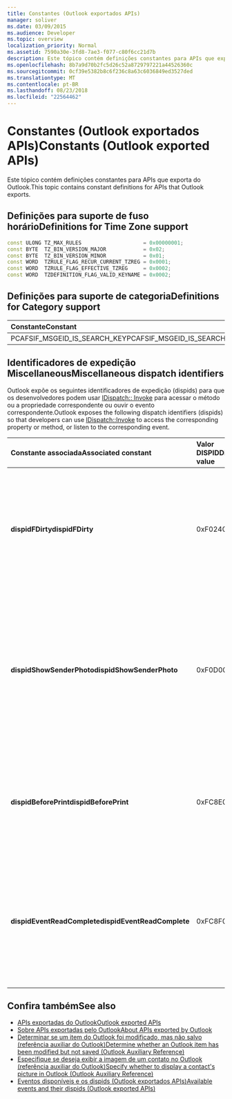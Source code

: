```yaml
---
title: Constantes (Outlook exportados APIs)
manager: soliver
ms.date: 03/09/2015
ms.audience: Developer
ms.topic: overview
localization_priority: Normal
ms.assetid: 7590a30e-3fd8-7ae3-f077-c80f6cc21d7b
description: Este tópico contém definições constantes para APIs que exporta do Outlook.
ms.openlocfilehash: 8b7a9d70b2fc5d26c52a8729797221a44526360c
ms.sourcegitcommit: 0cf39e5382b8c6f236c8a63c6036849ed3527ded
ms.translationtype: MT
ms.contentlocale: pt-BR
ms.lasthandoff: 08/23/2018
ms.locfileid: "22564462"
---
```

# <a name="constants-outlook-exported-apis"></a><span data-ttu-id="6c6cd-103">Constantes (Outlook exportados APIs)</span><span class="sxs-lookup"><span data-stu-id="6c6cd-103">Constants (Outlook exported APIs)</span></span>

<span data-ttu-id="6c6cd-104">Este tópico contém definições constantes para APIs que exporta do Outlook.</span><span class="sxs-lookup"><span data-stu-id="6c6cd-104">This topic contains constant definitions for APIs that Outlook exports.</span></span>
  
## <a name="definitions-for-time-zone-support"></a><span data-ttu-id="6c6cd-105">Definições para suporte de fuso horário</span><span class="sxs-lookup"><span data-stu-id="6c6cd-105">Definitions for Time Zone support</span></span>

```cpp
const ULONG TZ_MAX_RULES                    = 0x00000001;  
const BYTE  TZ_BIN_VERSION_MAJOR            = 0x02;  
const BYTE  TZ_BIN_VERSION_MINOR            = 0x01; 
const WORD  TZRULE_FLAG_RECUR_CURRENT_TZREG = 0x0001; 
const WORD  TZRULE_FLAG_EFFECTIVE_TZREG     = 0x0002; 
const WORD  TZDEFINITION_FLAG_VALID_KEYNAME = 0x0002;
```

## <a name="definitions-for-category-support"></a><span data-ttu-id="6c6cd-106">Definições para suporte de categoria</span><span class="sxs-lookup"><span data-stu-id="6c6cd-106">Definitions for Category support</span></span>

|<span data-ttu-id="6c6cd-107">**Constante**</span><span class="sxs-lookup"><span data-stu-id="6c6cd-107">**Constant**</span></span>|<span data-ttu-id="6c6cd-108">**Definição**</span><span class="sxs-lookup"><span data-stu-id="6c6cd-108">**Definition**</span></span>|
|:-----|:-----|
|<span data-ttu-id="6c6cd-109">PCAFSIF_MSGEID_IS_SEARCH_KEY</span><span class="sxs-lookup"><span data-stu-id="6c6cd-109">PCAFSIF_MSGEID_IS_SEARCH_KEY</span></span>  <br/> |<span data-ttu-id="6c6cd-110">0x00000001</span><span class="sxs-lookup"><span data-stu-id="6c6cd-110">0x00000001</span></span>  <br/> |
   
## <a name="miscellaneous-dispatch-identifiers"></a><span data-ttu-id="6c6cd-111">Identificadores de expedição Miscellaneous</span><span class="sxs-lookup"><span data-stu-id="6c6cd-111">Miscellaneous dispatch identifiers</span></span>

<span data-ttu-id="6c6cd-112">Outlook expõe os seguintes identificadores de expedição (dispids) para que os desenvolvedores podem usar [IDispatch:: Invoke](https://docs.microsoft.com/en-us/previous-versions/windows/desktop/api/oaidl/nf-oaidl-idispatch-invoke) para acessar o método ou a propriedade correspondente ou ouvir o evento correspondente.</span><span class="sxs-lookup"><span data-stu-id="6c6cd-112">Outlook exposes the following dispatch identifiers (dispids) so that developers can use [IDispatch::Invoke](https://docs.microsoft.com/en-us/previous-versions/windows/desktop/api/oaidl/nf-oaidl-idispatch-invoke) to access the corresponding property or method, or listen to the corresponding event.</span></span> 
  
|<span data-ttu-id="6c6cd-113">**Constante associada**</span><span class="sxs-lookup"><span data-stu-id="6c6cd-113">**Associated constant**</span></span>|<span data-ttu-id="6c6cd-114">**Valor DISPID**</span><span class="sxs-lookup"><span data-stu-id="6c6cd-114">**Dispid value**</span></span>|<span data-ttu-id="6c6cd-115">**Descrição**</span><span class="sxs-lookup"><span data-stu-id="6c6cd-115">**Description**</span></span>|<span data-ttu-id="6c6cd-116">**Interface aplicável**</span><span class="sxs-lookup"><span data-stu-id="6c6cd-116">**Applicable interface**</span></span>|
|:-----|:-----|:-----|:-----|
|<span data-ttu-id="6c6cd-117">**dispidFDirty**</span><span class="sxs-lookup"><span data-stu-id="6c6cd-117">**dispidFDirty**</span></span> <br/> |<span data-ttu-id="6c6cd-118">0xF024</span><span class="sxs-lookup"><span data-stu-id="6c6cd-118">0xF024</span></span>  <br/> |<span data-ttu-id="6c6cd-119">Usado para chamar a propriedade correspondente em um item para verificar se o item foi modificado, mas não foi salvo.</span><span class="sxs-lookup"><span data-stu-id="6c6cd-119">Used to invoke the corresponding property on an item to verify whether the item has been modified but has not been saved.</span></span>  <br/> |<span data-ttu-id="6c6cd-120">Objetos de nível de item</span><span class="sxs-lookup"><span data-stu-id="6c6cd-120">Item-level objects</span></span>  <br/> |
|<span data-ttu-id="6c6cd-121">**dispidShowSenderPhoto**</span><span class="sxs-lookup"><span data-stu-id="6c6cd-121">**dispidShowSenderPhoto**</span></span> <br/> |<span data-ttu-id="6c6cd-122">0xF0D0</span><span class="sxs-lookup"><span data-stu-id="6c6cd-122">0xF0D0</span></span>  <br/> |<span data-ttu-id="6c6cd-123">Usado para chamar o método correspondente no explorer ou inspector para especificar se deseja exibir a imagem de um contato, com base em um determinado argumento.</span><span class="sxs-lookup"><span data-stu-id="6c6cd-123">Used to invoke the corresponding method on the explorer or inspector to specify whether to display a contact's picture, based on a given argument.</span></span>  <br/> |<span data-ttu-id="6c6cd-124">Explorer ou inspector</span><span class="sxs-lookup"><span data-stu-id="6c6cd-124">Explorer or inspector</span></span>  <br/> |
|<span data-ttu-id="6c6cd-125">**dispidBeforePrint**</span><span class="sxs-lookup"><span data-stu-id="6c6cd-125">**dispidBeforePrint**</span></span> <br/> |<span data-ttu-id="6c6cd-126">0xFC8E</span><span class="sxs-lookup"><span data-stu-id="6c6cd-126">0xFC8E</span></span>  <br/> |<span data-ttu-id="6c6cd-127">Usado para manipular o evento a partir da função **IDispatch:: Invoke** que é acionado antes de uma operação de impressão.</span><span class="sxs-lookup"><span data-stu-id="6c6cd-127">Used to handle the event from the **IDispatch::Invoke** function that fires before a printing operation.</span></span>  <br/> |<span data-ttu-id="6c6cd-128">Aplicativo</span><span class="sxs-lookup"><span data-stu-id="6c6cd-128">Application</span></span>  <br/> |
|<span data-ttu-id="6c6cd-129">**dispidEventReadComplete**</span><span class="sxs-lookup"><span data-stu-id="6c6cd-129">**dispidEventReadComplete**</span></span> <br/> |<span data-ttu-id="6c6cd-130">0xFC8F</span><span class="sxs-lookup"><span data-stu-id="6c6cd-130">0xFC8F</span></span>  <br/> |<span data-ttu-id="6c6cd-131">Usado para manipular o evento a partir da função **IDispatch:: Invoke** que é acionado quando o Outlook concluiu a ler as propriedades do item.</span><span class="sxs-lookup"><span data-stu-id="6c6cd-131">Used to handle the event from the **IDispatch::Invoke** function that fires when Outlook has completed reading the properties of the item.</span></span>  <br/> |<span data-ttu-id="6c6cd-132">Objetos de nível de item</span><span class="sxs-lookup"><span data-stu-id="6c6cd-132">Item-level objects</span></span>  <br/> |
   
## <a name="see-also"></a><span data-ttu-id="6c6cd-133">Confira também</span><span class="sxs-lookup"><span data-stu-id="6c6cd-133">See also</span></span>

- [<span data-ttu-id="6c6cd-134">APIs exportadas do Outlook</span><span class="sxs-lookup"><span data-stu-id="6c6cd-134">Outlook exported APIs</span></span>](outlook-exported-apis.md)
- [<span data-ttu-id="6c6cd-135">Sobre APIs exportadas pelo Outlook</span><span class="sxs-lookup"><span data-stu-id="6c6cd-135">About APIs exported by Outlook</span></span>](about-apis-exported-by-outlook.md)
- [<span data-ttu-id="6c6cd-136">Determinar se um item do Outlook foi modificado, mas não salvo (referência auxiliar do Outlook)</span><span class="sxs-lookup"><span data-stu-id="6c6cd-136">Determine whether an Outlook item has been modified but not saved (Outlook Auxiliary Reference)</span></span>](how-to-determine-if-outlook-item-has-been-modified-but-not-saved.md)
- [<span data-ttu-id="6c6cd-137">Especifique se deseja exibir a imagem de um contato no Outlook (referência auxiliar do Outlook)</span><span class="sxs-lookup"><span data-stu-id="6c6cd-137">Specify whether to display a contact's picture in Outlook (Outlook Auxiliary Reference)</span></span>](https://msdn.microsoft.com/en-us/library/office/gg262879.aspx)
- [<span data-ttu-id="6c6cd-138">Eventos disponíveis e os dispids (Outlook exportados APIs)</span><span class="sxs-lookup"><span data-stu-id="6c6cd-138">Available events and their dispids (Outlook exported APIs)</span></span>](available-events-and-their-dispids-outlook-exported-apis.md)

